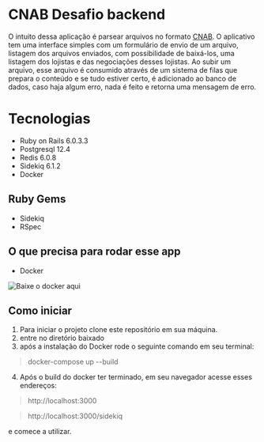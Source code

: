 # CNAB Desafio backend

O intuito dessa aplicação é parsear arquivos no formato [CNAB](https://pt.wikipedia.org/wiki/Concilia%C3%A7%C3%A3o_banc%C3%A1ria). O aplicativo tem uma interface simples com um formulário de envio de um arquivo, listagem dos arquivos enviados, com possibilidade de baixá-los, uma listagem dos lojistas e das negociações desses lojistas. Ao subir um arquivo, esse arquivo é consumido através de um sistema de filas que prepara o conteúdo e se tudo estiver certo, é adicionado ao banco de dados, caso haja algum erro, nada é feito e retorna uma mensagem de erro.

# Tecnologias

 - Ruby on Rails 6.0.3.3
 - Postgresql 12.4
 - Redis 6.0.8
 - Sidekiq 6.1.2
 - Docker

## Ruby Gems

- Sidekiq
- RSpec

## O que precisa para rodar esse app

- Docker

![Baixe o docker aqui](https://docs.docker.com/get-docker/)

## Como iniciar

1. Para iniciar o projeto clone este repositório em sua máquina.
2. entre no diretório baixado
3. após a instalação do Docker rode o seguinte comando em seu terminal:

> docker-compose up --build
4. Após o build do docker ter terminado, em seu navegador acesse esses endereços:
> http://localhost:3000

> http://localhost:3000/sidekiq

e comece a utilizar.

